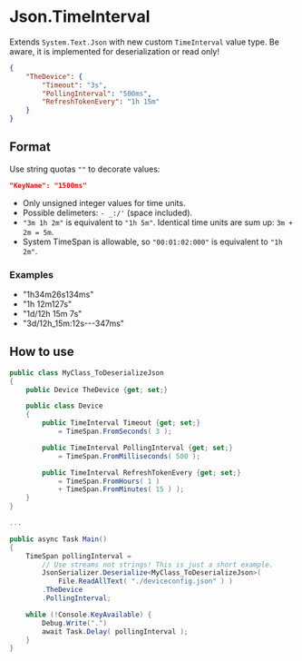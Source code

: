 # Json.TimeInterval

Extends `System.Text.Json` with new custom `TimeInterval` value type. Be aware, it is implemented for deserialization or read only!

```json
{
    "TheDevice": {
        "Timeout": "3s",
        "PollingInterval": "500ms",
        "RefreshTokenEvery": "1h 15m"
    }
}
```

## Format

Use string quotas `""` to decorate values:

```json
"KeyName": "1500ms"
```

- Only unsigned integer values for time units.
- Possible delimeters: `- _:/'` (space included).
- `"3m 1h 2m"` is equivalent to `"1h 5m"`. Identical time units are sum up: `3m + 2m = 5m`.
- System TimeSpan is allowable, so `"00:01:02:000"` is equivalent to `"1h 2m"`.

### Examples

- "1h34m26s134ms"
- "1h 12m127s"
- "1d/12h 15m 7s"
- "3d/12h_15m:12s---347ms"

## How to use

```csharp
public class MyClass_ToDeserializeJson
{
    public Device TheDevice {get; set;}

    public class Device 
    {
        public TimeInterval Timeout {get; set;}
            = TimeSpan.FromSeconds( 3 );

        public TimeInterval PollingInterval {get; set;}
            = TimeSpan.FromMilliseconds( 500 );

        public TimeInterval RefreshTokenEvery {get; set;}
            = TimeSpan.FromHours( 1 )
            + TimeSpan.FromMinutes( 15 ) );
    }
}

...

public async Task Main()
{
    TimeSpan pollingInterval =
        // Use streams not strings! This is just a short example.
        JsonSerializer.Deserialize<MyClass_ToDeserializeJson>(
            File.ReadAllText( "./deviceconfig.json" ) )
        .TheDevice
        .PollingInterval;

    while (!Console.KeyAvailable) {
        Debug.Write(".")
        await Task.Delay( pollingInterval );
    }
}
```
